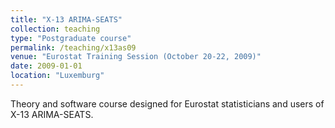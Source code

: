 ```yaml
---
title: "X-13 ARIMA-SEATS"
collection: teaching
type: "Postgraduate course"
permalink: /teaching/x13as09
venue: "Eurostat Training Session (October 20-22, 2009)"
date: 2009-01-01
location: "Luxemburg"
---
```


Theory and software course designed for Eurostat statisticians and users of X-13 ARIMA-SEATS.
